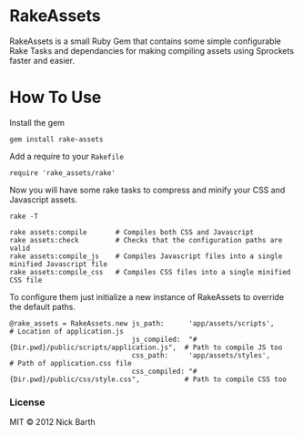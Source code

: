 # RakeAssets
RakeAssets is a small Ruby Gem that contains some simple configurable Rake Tasks and dependancies for making compiling assets using Sprockets faster and easier.

# How To Use

Install the gem 

    gem install rake-assets

Add a require to your `Rakefile`

    require 'rake_assets/rake'

Now you will have some rake tasks to compress and minify your CSS and Javascript assets.

    rake -T

    rake assets:compile       # Compiles both CSS and Javascript
    rake assets:check         # Checks that the configuration paths are valid
    rake assets:compile_js    # Compiles Javascript files into a single minified Javascript file
    rake assets:compile_css   # Compiles CSS files into a single minified CSS file

To configure them just initialize a new instance of RakeAssets to override the default paths.

    @rake_assets = RakeAssets.new js_path:      'app/assets/scripts',                        # Location of application.js
                                  js_compiled:  "#{Dir.pwd}/public/scripts/application.js",  # Path to compile JS too
                                  css_path:     'app/assets/styles',                         # Path of application.css file
                                  css_compiled: "#{Dir.pwd}/public/css/style.css",           # Path to compile CSS too

### License
MIT &copy; 2012 Nick Barth
